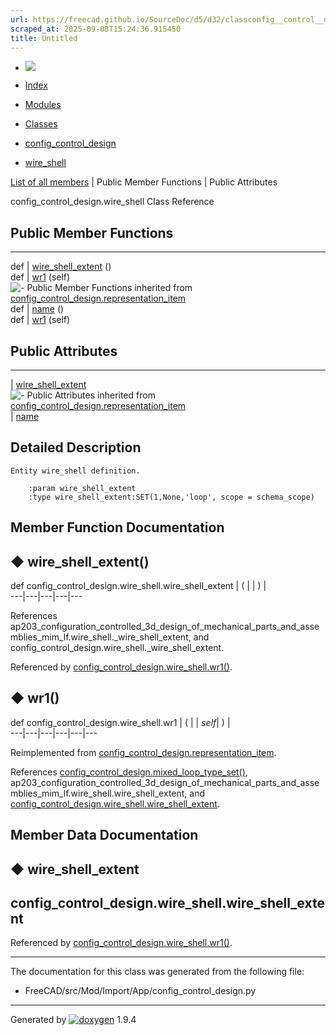 ```yaml
---
url: https://freecad.github.io/SourceDoc/d5/d32/classconfig__control__design_1_1wire__shell.html
scraped_at: 2025-09-08T15:24:36.915450
title: Untitled
---
```


  * [ ![](https://www.freecad.org/svg/logo-freecad.svg) ](https://freecadweb.org "FreeCAD")
  * [Index](../../index.html "Index")
  * [Modules](../../modules.html "Modules list")
  * [Classes](../../annotated.html "Annotated list")

  * [config_control_design](../../d4/d07/namespaceconfig__control__design.html)
  * [wire_shell](../../d5/d32/classconfig__control__design_1_1wire__shell.html)

[List of all members](../../d7/d10/classconfig__control__design_1_1wire__shell-members.html) | Public Member Functions | Public Attributes

config_control_design.wire_shell Class Reference

##  Public Member Functions  
  
---  
def | [wire_shell_extent](../../d5/d32/classconfig__control__design_1_1wire__shell.html#aa66e8da7d61629c3cff92164530930a4) ()  
def | [wr1](../../d5/d32/classconfig__control__design_1_1wire__shell.html#a4b74e62dbda00d780b58c772438e734c) (self)  
![-](../../closed.png) Public Member Functions inherited from
[config_control_design.representation_item](../../d9/d69/classconfig__control__design_1_1representation__item.html)  
def | [name](../../d9/d69/classconfig__control__design_1_1representation__item.html#a5ea878073c85170f328deff23a9c5732) ()  
def | [wr1](../../d9/d69/classconfig__control__design_1_1representation__item.html#a4cdc1db49341dedc8f271ec89801c713) (self)  
  
##  Public Attributes  
  
---  
|
[wire_shell_extent](../../d5/d32/classconfig__control__design_1_1wire__shell.html#a76d9d10213332c5c00e41151282d9e6d)  
![-](../../closed.png) Public Attributes inherited from
[config_control_design.representation_item](../../d9/d69/classconfig__control__design_1_1representation__item.html)  
|
[name](../../d9/d69/classconfig__control__design_1_1representation__item.html#a0e8be677f8410825a46422f3c0e1c128)  
  
## Detailed Description

    
    
    Entity wire_shell definition.
    
        :param wire_shell_extent
        :type wire_shell_extent:SET(1,None,'loop', scope = schema_scope)

## Member Function Documentation

## ◆ wire_shell_extent()

def config_control_design.wire_shell.wire_shell_extent  | ( | | ) |   
---|---|---|---|---  
  
References
ap203_configuration_controlled_3d_design_of_mechanical_parts_and_assemblies_mim_lf.wire_shell._wire_shell_extent,
and config_control_design.wire_shell._wire_shell_extent.

Referenced by
[config_control_design.wire_shell.wr1()](../../d5/d32/classconfig__control__design_1_1wire__shell.html#a4b74e62dbda00d780b58c772438e734c).

## ◆ wr1()

def config_control_design.wire_shell.wr1  | ( |  | _self_| ) |   
---|---|---|---|---|---  
  
Reimplemented from
[config_control_design.representation_item](../../d9/d69/classconfig__control__design_1_1representation__item.html#a4cdc1db49341dedc8f271ec89801c713).

References
[config_control_design.mixed_loop_type_set()](../../d4/d07/namespaceconfig__control__design.html#a42e338b6deb8de78c3b93dbcea543829),
ap203_configuration_controlled_3d_design_of_mechanical_parts_and_assemblies_mim_lf.wire_shell.wire_shell_extent,
and
[config_control_design.wire_shell.wire_shell_extent](../../d5/d32/classconfig__control__design_1_1wire__shell.html#a76d9d10213332c5c00e41151282d9e6d).

## Member Data Documentation

## ◆ wire_shell_extent

config_control_design.wire_shell.wire_shell_extent  
---  
  
Referenced by
[config_control_design.wire_shell.wr1()](../../d5/d32/classconfig__control__design_1_1wire__shell.html#a4b74e62dbda00d780b58c772438e734c).

* * *

The documentation for this class was generated from the following file:

  * FreeCAD/src/Mod/Import/App/config_control_design.py

* * *

Generated by
[![doxygen](../../doxygen.svg)](https://www.doxygen.org/index.html) 1.9.4

